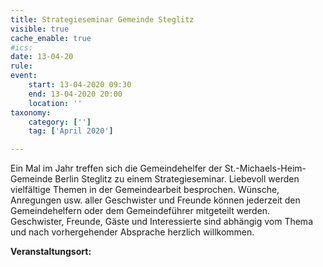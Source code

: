 ```yaml
---
title: Strategieseminar Gemeinde Steglitz
visible: true
cache_enable: true
#ics: 
date: 13-04-20
rule: 
event:
	start: 13-04-2020 09:30
	end: 13-04-2020 20:00
	location: ''
taxonomy:
	category: ['']
	tag: ['April 2020']

---
```

Ein Mal im Jahr treffen sich die Gemeindehelfer der St.-Michaels-Heim-Gemeinde Berlin Steglitz zu einem Strategieseminar. Liebevoll werden vielfältige Themen in der Gemeindearbeit besprochen. Wünsche, Anregungen usw. aller Geschwister und Freunde können jederzeit den Gemeindehelfern oder dem Gemeindeführer mitgeteilt werden. Geschwister, Freunde, Gäste und Interessierte sind abhängig vom Thema und nach vorhergehender Absprache herzlich willkommen.


**Veranstaltungsort:** 

